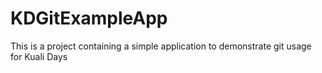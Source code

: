 KDGitExampleApp
===============

This is a project containing a simple application to demonstrate git usage for Kuali Days
